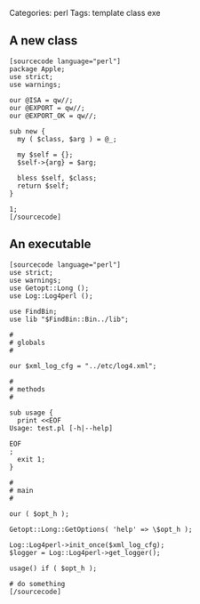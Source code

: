 Categories: perl
Tags: template
      class
      exe

## A new class ##

    [sourcecode language="perl"]
    package Apple;
    use strict;
    use warnings;
    
    our @ISA = qw//;
    our @EXPORT = qw//;
    our @EXPORT_OK = qw//;
    
    sub new {
      my ( $class, $arg ) = @_;
      
      my $self = {};
      $self->{arg} = $arg;
      
      bless $self, $class;
      return $self;
    }
    
    1;
    [/sourcecode]

## An executable ##

    [sourcecode language="perl"]
    use strict;
    use warnings;
    use Getopt::Long ();
    use Log::Log4perl ();
    
    use FindBin;
    use lib "$FindBin::Bin../lib";
    
    #
    # globals
    #
    
    our $xml_log_cfg = "../etc/log4.xml";
    
    #
    # methods
    #
    
    sub usage {
      print <<EOF
    Usage: test.pl [-h|--help]
      
    EOF
    ;
      exit 1;
    }
    
    #
    # main
    #
    
    our ( $opt_h );
    
    Getopt::Long::GetOptions( 'help' => \$opt_h );
    
    Log::Log4perl->init_once($xml_log_cfg);
    $logger = Log::Log4perl->get_logger();
    
    usage() if ( $opt_h );
    
    # do something
    [/sourcecode]

